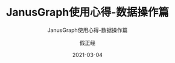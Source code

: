 ---
layout:     post
title:      JanusGraph使用心得-数据操作篇
subtitle:   JanusGraph使用心得-数据操作篇
date:       2021-03-04
author:     假正经
header-img: img/banner_janusgraph.png
catalog: true
tags:
    - janusgraph
---
